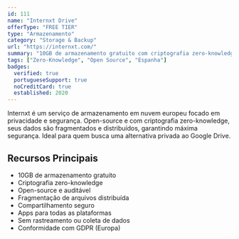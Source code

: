 ```yaml
---
id: 111
name: "Internxt Drive"
offerType: "FREE TIER"
type: "Armazenamento"
category: "Storage & Backup"
url: "https://internxt.com/"
summary: "10GB de armazenamento gratuito com criptografia zero-knowledge. Open-source e privacy-first."
tags: ["Zero-Knowledge", "Open Source", "Espanha"]
badges:
  verified: true
  portugueseSupport: true
  noCreditCard: true
  established: 2020
---
```


Internxt é um serviço de armazenamento em nuvem europeu focado em privacidade e segurança. Open-source e com criptografia zero-knowledge, seus dados são fragmentados e distribuídos, garantindo máxima segurança. Ideal para quem busca uma alternativa privada ao Google Drive.

## Recursos Principais

- 10GB de armazenamento gratuito
- Criptografia zero-knowledge
- Open-source e auditável
- Fragmentação de arquivos distribuída
- Compartilhamento seguro
- Apps para todas as plataformas
- Sem rastreamento ou coleta de dados
- Conformidade com GDPR (Europa)
